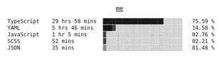 <p align="center">
  <samp>
    <a href="https://yiwwhl.com">me</a>
  </samp>
</p>

<!--START_SECTION:waka-->

```txt
TypeScript    29 hrs 58 mins  ███████████████████░░░░░░   75.59 %
YAML          5 hrs 46 mins   ███▓░░░░░░░░░░░░░░░░░░░░░   14.58 %
JavaScript    1 hr 5 mins     ▓░░░░░░░░░░░░░░░░░░░░░░░░   02.76 %
SCSS          52 mins         ▓░░░░░░░░░░░░░░░░░░░░░░░░   02.21 %
JSON          35 mins         ▒░░░░░░░░░░░░░░░░░░░░░░░░   01.48 %
```

<!--END_SECTION:waka-->